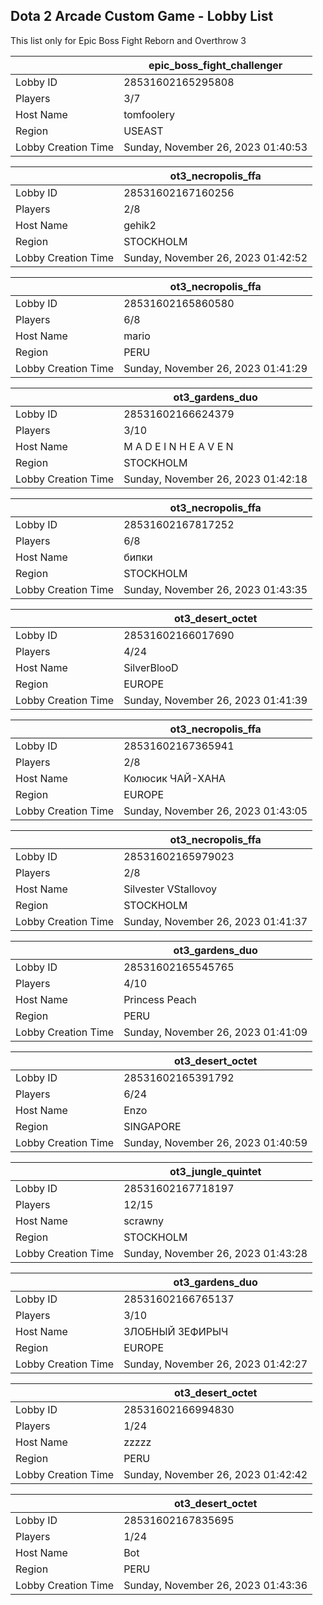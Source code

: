 ## Dota 2 Arcade Custom Game - Lobby List

This list only for Epic Boss Fight Reborn and Overthrow 3

|  | epic_boss_fight_challenger |
| ------ | ------ |
| Lobby ID | 28531602165295808 |
| Players | 3/7 |
| Host Name | tomfoolery |
| Region | USEAST |
| Lobby Creation Time | Sunday, November 26, 2023 01:40:53 |


|  | ot3_necropolis_ffa |
| ------ | ------ |
| Lobby ID | 28531602167160256 |
| Players | 2/8 |
| Host Name | gehik2 |
| Region | STOCKHOLM |
| Lobby Creation Time | Sunday, November 26, 2023 01:42:52 |


|  | ot3_necropolis_ffa |
| ------ | ------ |
| Lobby ID | 28531602165860580 |
| Players | 6/8 |
| Host Name | mario |
| Region | PERU |
| Lobby Creation Time | Sunday, November 26, 2023 01:41:29 |


|  | ot3_gardens_duo |
| ------ | ------ |
| Lobby ID | 28531602166624379 |
| Players | 3/10 |
| Host Name | M A D E   I N  H E A V E N |
| Region | STOCKHOLM |
| Lobby Creation Time | Sunday, November 26, 2023 01:42:18 |


|  | ot3_necropolis_ffa |
| ------ | ------ |
| Lobby ID | 28531602167817252 |
| Players | 6/8 |
| Host Name | бипки |
| Region | STOCKHOLM |
| Lobby Creation Time | Sunday, November 26, 2023 01:43:35 |


|  | ot3_desert_octet |
| ------ | ------ |
| Lobby ID | 28531602166017690 |
| Players | 4/24 |
| Host Name | SilverBlooD |
| Region | EUROPE |
| Lobby Creation Time | Sunday, November 26, 2023 01:41:39 |


|  | ot3_necropolis_ffa |
| ------ | ------ |
| Lobby ID | 28531602167365941 |
| Players | 2/8 |
| Host Name | Колюсик ЧАЙ-ХАНА |
| Region | EUROPE |
| Lobby Creation Time | Sunday, November 26, 2023 01:43:05 |


|  | ot3_necropolis_ffa |
| ------ | ------ |
| Lobby ID | 28531602165979023 |
| Players | 2/8 |
| Host Name | Silvester VStallovoy |
| Region | STOCKHOLM |
| Lobby Creation Time | Sunday, November 26, 2023 01:41:37 |


|  | ot3_gardens_duo |
| ------ | ------ |
| Lobby ID | 28531602165545765 |
| Players | 4/10 |
| Host Name | Princess Peach |
| Region | PERU |
| Lobby Creation Time | Sunday, November 26, 2023 01:41:09 |


|  | ot3_desert_octet |
| ------ | ------ |
| Lobby ID | 28531602165391792 |
| Players | 6/24 |
| Host Name | Enzo |
| Region | SINGAPORE |
| Lobby Creation Time | Sunday, November 26, 2023 01:40:59 |


|  | ot3_jungle_quintet |
| ------ | ------ |
| Lobby ID | 28531602167718197 |
| Players | 12/15 |
| Host Name | scrawny |
| Region | STOCKHOLM |
| Lobby Creation Time | Sunday, November 26, 2023 01:43:28 |


|  | ot3_gardens_duo |
| ------ | ------ |
| Lobby ID | 28531602166765137 |
| Players | 3/10 |
| Host Name | ЗЛОБНЫЙ ЗЕФИРЫЧ |
| Region | EUROPE |
| Lobby Creation Time | Sunday, November 26, 2023 01:42:27 |


|  | ot3_desert_octet |
| ------ | ------ |
| Lobby ID | 28531602166994830 |
| Players | 1/24 |
| Host Name | zzzzz |
| Region | PERU |
| Lobby Creation Time | Sunday, November 26, 2023 01:42:42 |


|  | ot3_desert_octet |
| ------ | ------ |
| Lobby ID | 28531602167835695 |
| Players | 1/24 |
| Host Name | Bot |
| Region | PERU |
| Lobby Creation Time | Sunday, November 26, 2023 01:43:36 |


